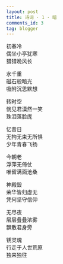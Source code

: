 ```yaml
---
layout: post
title: 诗词 · 1 · 暗
comments_id: 3
tag: blogger
---
```


初春冷<br />
偶坐小亭犹寒<br />
猎猎晚风长

水千重<br />
磁石般暗光<br />
吸附沉思默想

转时空<br />
恍见君漠然一笑<br />
珠泪落脸庞

忆昔日<br />
无拘无束无所惧<br />
少年青春飞扬

今朝老<br />
浮萍无倚仗<br />
唯留满面沧桑

神殿毁<br />
荣华皆归虚无<br />
凭何坚守信仰

无尽夜<br />
层层叠叠浓雾<br />
飘散君身旁

锈灵魂<br />
行走于人世荒原<br />
独来独往
